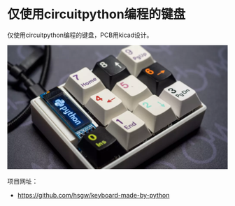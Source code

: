 # 仅使用circuitpython编程的键盘

仅使用circuitpython编程的键盘，PCB用kicad设计。

![](keyboard_made_by_python.webp)

项目网址：
- https://github.com/hsgw/keyboard-made-by-python 
